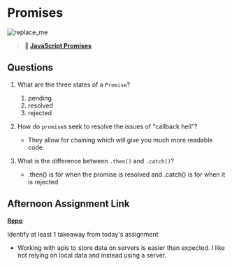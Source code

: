# Promises

![replace_me](https://codeworks.blob.core.windows.net/public/assets/img/illustrations/placeholder.svg)

> **📖 [JavaScript Promises](https://codeworksacademy.com/fs-student-guide/resources/wk4/02-Promises)**

## Questions

1. What are the three states of a `Promise`?

   1. pending
   2. resolved
   3. rejected

2. How do `promise`s seek to resolve the issues of "callback hell"?

   - They allow for chaining which will give you much more readable code.

3. What is the difference between `.then()` and `.catch()`?
   - .then() is for when the promise is resolved and .catch() is for when it is rejected

## Afternoon Assignment Link

**[Repo](https://github.com/pkrueger/gregslist)**

Identify at least 1 takeaway from today's assignment

- Working with apis to store data on servers is easier than expected. I like not relying on local data and instead using a server.
